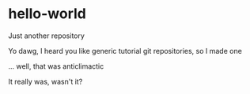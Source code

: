 # hello-world
Just another repository

Yo dawg, I heard you like generic tutorial git repositories, so I made one

... well, that was anticlimactic

It really was, wasn't it?
